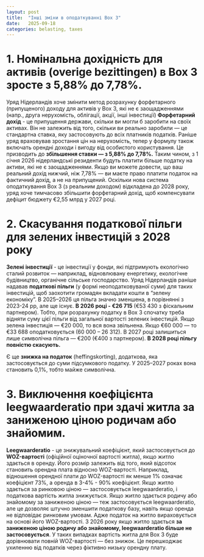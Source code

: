 ```yaml
---
layout: post
title:  "Інші зміни в оподаткуванні Box 3"
date:   2025-09-18
categories: belasting, taxes
---
```

# 1. Номінальна дохідність для активів (overige bezittingen) в Box 3 зросте з 5,88% до 7,78%.
Уряд Нідерландів хоче змінити метод розрахунку форфетарного (припущеного) доходу для активів у Box 3, які не є заощадженнями (напр., друга нерухомість, облігації, акції, інші інвестиції)
**Форфетарний дохід** - це припущення держави, скільки ви могли б заробити на своїх активах. Він не залежить від того, скільки ви реально заробили — це стандартна ставка, яку застосовують до всіх платників податків.
Раніше уряд враховував зростання цін на нерухомість, тепер у формулу також включать орендні доходи і вигоду від особистого користування.
Це призводить до **збільшення ставки — з 5,88% до 7,78%.**
Таким чином, з 1 січня 2026 нідерландські резиденти будуть платити більше податку на активи, які не є заощадженнями.
Якщо ви можете довести, що ваш реальний дохід нижчий, ніж 7,78% — ви маєте право платити податок на фактичний дохід, а не на припущений.
Оскільки нова система оподаткування Box 3 (з реальним доходом) відкладена до 2028 року, уряд хоче тимчасово збільшити форфетарний дохід, щоб компенсувати дефіцит бюджету €2,55 млрд у 2027 році.

# 2. Скасування податкової пільги для зелених інвестицій з 2028 року
**Зелені інвестиції** - це інвестиції у фонди, які підтримують екологічно сталий розвиток — наприклад, відновлювану енергетику, екологічне будівництво, органічне сільське господарство. 
Уряд Нідерландів раніше надавав **податкові пільги** (у формі неоподатковуваної суми) для таких інвестицій, щоб заохотити громадян вкладати кошти в “зелену економіку”.
В 2025–2026 ця пільга значно зменшена, в порівнянні з 2023-24 рр, але ще існує.
**В 2026 році - €26 715** (€53 430 з фіскальним партнером).
Тобто, при розрахунку податку в Box 3 спочатку треба відняти суму цієї пільги від загальної вартості зелених інвестицій. Якщо зелена інвестиція — €20 000, то вся вона звільнена. Якщо €60 000 — то €33 688 оподатковується (60 000 – 26 312).
В 2027 році залишиться лише символічна пільга — €200 (€400 з партнером).
**В 2028 році пільгу повністю скасують.**

Є ще **знижка на податок** (heffingskorting), додаткова, яка застосовується до суми підсумкового податку. У 2025–2027 роках вона становить 0,1%, тобто майже символічна.

# 3. Виключення коефіцієнта leegwaarderatio при здачі житла за заниженою ціною родичам або знайомим.
**Leegwaarderatio** - це знижувальний коефіцієнт, який застосовується до **WOZ-вартості** (офіційної оціночної вартості житла), якщо житло здається в оренду. 
Його розмір залежить від того, який відсоток становить орендна плата відносно WOZ-вартості.
Наприклад, відношення орендної плати до WOZ-вартості як менше 1% означає коефіцієнт 73%, а оренда в 3-4% - 90% коефіцієнт.
Якщо житло здається за ринковою ціною — застосовується leegwaarderatio, і податкова вартість житла знижується.
Якщо житло здається родичу або знайомому за заниженою ціною — теж застосовується leegwaarderatio, але це дозволяє штучно зменшити податкову базу, навіть якщо оренда не відповідає ринковим умовам.
Адже податок на житло вираховується на основі його WOZ-вартості.
З 2026 року якщо житло здається **за заниженою ціною родичу або знайомому, leegwaarderatio більше не застосовується**. У таких випадках вартість житла для Box 3 буде дорівнювати повній WOZ-вартості — без знижок.
Це перешкоджає ухиленню від податків через фіктивно низьку орендну плату.
